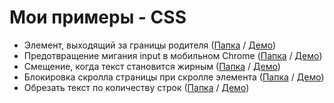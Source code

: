 # Мои примеры - CSS

- Элемент, выходящий за границы родителя           ([Папка](beyond-parent) /             [Демо](https://hisbvdis.github.io/my-samples-css/beyond-parent/index.html))
- Предотвращение мигания input в мобильном Chrome  ([Папка](input-blink) /               [Демо](https://hisbvdis.github.io/my-samples-css/input-blink/index.html))
- Смещение, когда текст становится жирным          ([Папка](bold-text-shift) /           [Демо](https://hisbvdis.github.io/my-samples-css/bold-text-shift/index.html))
- Блокировка скролла страницы при скролле элемента ([Папка](only-elem-scrolling) /       [Демо](https://hisbvdis.github.io/my-samples-css/only-elem-scrolling/index.html))
- Обрезать текст по количеству строк               ([Папка](trim-text-height-by-lines) / [Демо](https://hisbvdis.github.io/my-samples-css/trim-text-height-by-lines/index.html))